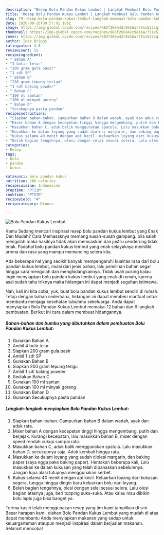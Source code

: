 ```yaml
---
description: "Resep Bolu Pandan Kukus Lembut | Langkah Membuat Bolu Pandan Kukus Lembut Yang Enak dan Simpel"
title: "Resep Bolu Pandan Kukus Lembut | Langkah Membuat Bolu Pandan Kukus Lembut Yang Enak dan Simpel"
slug: 79-resep-bolu-pandan-kukus-lembut-langkah-membuat-bolu-pandan-kukus-lembut-yang-enak-dan-simpel
date: 2020-09-16T09:57:01.186Z
image: https://img-global.cpcdn.com/recipes/683f268a42c9e16a/751x532cq70/bolu-pandan-kukus-lembut-foto-resep-utama.jpg
thumbnail: https://img-global.cpcdn.com/recipes/683f268a42c9e16a/751x532cq70/bolu-pandan-kukus-lembut-foto-resep-utama.jpg
cover: https://img-global.cpcdn.com/recipes/683f268a42c9e16a/751x532cq70/bolu-pandan-kukus-lembut-foto-resep-utama.jpg
author: Inez Briggs
ratingvalue: 4.6
reviewcount: 15
recipeingredient:
- " Bahan A"
- "4 butir telur"
- "200 gram gula pasir"
- "1 sdt SP"
- " Bahan B"
- "200 gram tepung terigu"
- "1 sdt baking powder"
- " Bahan C"
- "100 ml santan"
- "100 ml minyak goreng"
- " Bahan D"
- "Secukupnya pasta pandan"
recipeinstructions:
- "Siapkan bahan-bahan. Campurkan bahan B dalam wadah, ayak dan aduk rata."
- "Mixer bahan A dengan kecepatan tinggi hingga mengembang, putih dan berjejak. Kurangi kecepatan, lalu masukkan bahan B, mixer dengan speed rendah cukup sampai rata."
- "Masukkan bahan C, aduk balik menggunakan spatula. Lalu masukkan bahan D, secukupnya saja. Aduk kembali hingga rata."
- "Masukkan ke dalam loyang yang sudah diolesi margarin, dan baking paper (saya ngga pake baking paper). Hentakan beberapa kali, Lalu masukkan ke dalam kukusan yang telah dipanaskan sebelumnya. Jangan lupa alasi tutupnya menggunakan serbet."
- "Kukus selama 40 menit dengan api kecil. Keluarkan loyang dari kukusan segera, tunggu hingga dingin baru keluarkan bolu dari loyang."
- "Belah bagian tengahnya, olesi dengan selai sesuai selera. Lalu olesi bagian atasnya juga, beri topping suka-suka. Atau kalau mau dibikin bolu lapis juga bisa banget ya."
categories:
- Resep
tags:
- bolu
- pandan
- kukus

katakunci: bolu pandan kukus 
nutrition: 266 calories
recipecuisine: Indonesian
preptime: "PT21M"
cooktime: "PT57M"
recipeyield: "4"
recipecategory: Dinner

---
```



![Bolu Pandan Kukus Lembut](https://img-global.cpcdn.com/recipes/683f268a42c9e16a/751x532cq70/bolu-pandan-kukus-lembut-foto-resep-utama.jpg)

Kamu Sedang mencari inspirasi resep bolu pandan kukus lembut yang Enak Dan Mudah? Cara Memasaknya memang susah-susah gampang. bila salah mengolah maka hasilnya tidak akan memuaskan dan justru cenderung tidak enak. Padahal bolu pandan kukus lembut yang enak selayaknya memiliki aroma dan rasa yang mampu memancing selera kita.



Ada beberapa hal yang sedikit banyak mempengaruhi kualitas rasa dari bolu pandan kukus lembut, mulai dari jenis bahan, lalu pemilihan bahan segar hingga cara mengolah dan menghidangkannya. Tidak usah pusing kalau ingin menyiapkan bolu pandan kukus lembut yang enak di rumah, karena asal sudah tahu triknya maka hidangan ini dapat menjadi suguhan istimewa.


Nah, kali ini kita coba, yuk, buat bolu pandan kukus lembut sendiri di rumah. Tetap dengan bahan sederhana, hidangan ini dapat memberi manfaat untuk membantu menjaga kesehatan tubuhmu sekeluarga. Anda dapat menyiapkan Bolu Pandan Kukus Lembut memakai 12 bahan dan 6 langkah pembuatan. Berikut ini cara dalam membuat hidangannya.

<!--inarticleads1-->

##### Bahan-bahan dan bumbu yang dibutuhkan dalam pembuatan Bolu Pandan Kukus Lembut:

1. Gunakan  Bahan A
1. Ambil 4 butir telur
1. Siapkan 200 gram gula pasir
1. Ambil 1 sdt SP
1. Gunakan  Bahan B
1. Siapkan 200 gram tepung terigu
1. Ambil 1 sdt baking powder
1. Sediakan  Bahan C
1. Gunakan 100 ml santan
1. Gunakan 100 ml minyak goreng
1. Gunakan  Bahan D
1. Gunakan Secukupnya pasta pandan




<!--inarticleads2-->

##### Langkah-langkah menyiapkan Bolu Pandan Kukus Lembut:

1. Siapkan bahan-bahan. Campurkan bahan B dalam wadah, ayak dan aduk rata.
1. Mixer bahan A dengan kecepatan tinggi hingga mengembang, putih dan berjejak. Kurangi kecepatan, lalu masukkan bahan B, mixer dengan speed rendah cukup sampai rata.
1. Masukkan bahan C, aduk balik menggunakan spatula. Lalu masukkan bahan D, secukupnya saja. Aduk kembali hingga rata.
1. Masukkan ke dalam loyang yang sudah diolesi margarin, dan baking paper (saya ngga pake baking paper). Hentakan beberapa kali, Lalu masukkan ke dalam kukusan yang telah dipanaskan sebelumnya. Jangan lupa alasi tutupnya menggunakan serbet.
1. Kukus selama 40 menit dengan api kecil. Keluarkan loyang dari kukusan segera, tunggu hingga dingin baru keluarkan bolu dari loyang.
1. Belah bagian tengahnya, olesi dengan selai sesuai selera. Lalu olesi bagian atasnya juga, beri topping suka-suka. Atau kalau mau dibikin bolu lapis juga bisa banget ya.




Terima kasih telah menggunakan resep yang tim kami tampilkan di sini. Besar harapan kami, olahan Bolu Pandan Kukus Lembut yang mudah di atas dapat membantu Anda menyiapkan makanan yang sedap untuk keluarga/teman ataupun menjadi inspirasi dalam berjualan makanan. Selamat mencoba!
